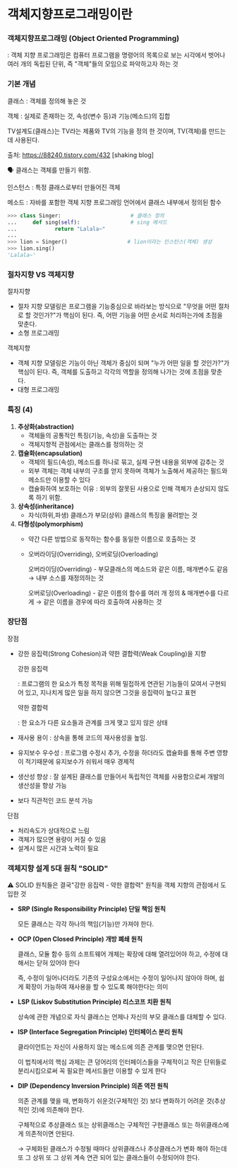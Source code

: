 # 객체지향프로그래밍이란

### 객체지향프로그래밍 (Object Oriented Programming)
: 객체 지향 프로그래밍은 컴퓨터 프로그램을 명령어의 목록으로 보는 시각에서 벗어나 여러 개의 독립된 단위, 즉 "객체"들의 모임으로 파악하고자 하는 것

### 기본 개념

클래스 : 객체를 정의해 놓은 것

객체 : 실제로 존재하는 것, 속성(변수 등)과 기능(메소드)의 집합

TV설계도(클래스)는 TV라는 제품와 TV의 기능을 정의 한 것이며, TV(객체)를 만드는데 사용된다.

출처: https://88240.tistory.com/432 [shaking blog]

🗣 클래스는 객체를 만들기 위함. 

인스턴스 : 특정 클래스로부터 만들어진 객체

메소드 : 자바를 포함한 객체 지향 프로그래밍 언어에서 클래스 내부에서 정의된 함수

```python
>>> class Singer:                      # 클래스 정의
...     def sing(self):                # sing 메서드
...            return "Lalala~"
...    
>>> lion = Singer()                   # lion이라는 인스턴스(객체) 생성
>>> lion.sing()                     
'Lalala~'
```

### 절차지향 VS 객체지향

절차지향

- 절차 지향 모델링은 프로그램을 기능중심으로 바라보는 방식으로 "무엇을 어떤 절차로 할 것인가?"가 핵심이 된다. 즉, 어떤 기능을 어떤 순서로 처리하는가에 초점을 맞춘다.
- 소형 프로그래밍

객체지향

- 객체 지향 모델링은 기능이 아닌 객체가 중심이 되며 "누가 어떤 일을 할 것인가?"가 핵심이 된다. 즉, 객체를 도출하고 각각의 역할을 정의해 나가는 것에 초점을 맞춘다.
- 대형 프로그래밍

### 특징 (4)

1. **추상화(abstraction)**
    - 객체들의 공통적인 특징(기능, 속성)을 도출하는 것
    - 객체지향적 관점에서는 클래스를 정의하는 것
2. **캡슐화(encapsulation)**
    - 객체의 필드(속성), 메소드를 하나로 묶고, 실제 구현 내용을 외부에 감추는 것
    - 외부 객체는 객체 내부의 구조를 얻지 못하며 객체가 노출해서 제공하는 필드와 메소드만 이용할 수 있다
    - 캡슐화하여 보호하는 이유 : 외부의 잘못된 사용으로 인해 객체가 손상되지 않도록 하기 위함.
3. **상속성(inheritance)**
    - 자식(하위,파생) 클래스가 부모(상위) 클래스의 특징을 물려받는 것
4. **다형성(polymorphism)**
    - 약간 다른 방법으로 동작하는 함수를 동일한 이름으로 호출하는 것
    - 오버라이딩(Overriding), 오버로딩(Overloading)

        오버라이딩(Overriding) - 부모클래스의 메소드와 같은 이름, 매개변수도 같음 → 내부 소스를 재정의하는 것

        오버로딩(Overloading) - 같은 이름의 함수를 여러 개 정의 &  매개변수를 다르게 → 같은 이름을 경우에 따라 호출하여 사용하는 것

### 장단점

장점

- 강한 응집력(Strong Cohesion)과 약한 결합력(Weak Coupling)을 지향

    강한 응집력 

    : 프로그램의 한 요소가 특정 목적을 위해 밀접하게 연관된 기능들이 모여서 구현되어 있고, 지나치게 많은 일을 하지 않으면 그것을 응집력이 높다고 표현

    약한 결합력 

    : 한 요소가 다른 요소들과 관계를 크게 맺고 있지 않은 상태

- 재사용 용이 : 상속을 통해 코드의 재사용성을 높임.
- 유지보수 우수성 : 프로그램 수정시 추가, 수정을 하더라도 캡슐화를 통해 주변 영향이 적기때문에 유지보수가 쉬워서 매우 경제적
- 생산성 향상 : 잘 설계된 클래스를 만들어서 독립적인 객체를 사용함으로써 개발의 생산성을 향상 가능
- 보다 직관적인 코드 분석 가능

단점 

- 처리속도가 상대적으로 느림
- 객체가 많으면 용량이 커질 수 있음
- 설계시 많은 시간과 노력이 필요

### 객체지향 설계 5대 원칙 "SOLID"

⚠️ SOLID 원칙들은 결국"강한 응집력 - 약한 결합력" 원칙을 객체 지향의 관점에서 도입한 것

- **SRP (Single Responsibility Principle) 단일 책임 원칙**

    모든 클래스는 각각 하나의 책임(기능)만 가져야 한다.

- **OCP (Open Closed Principle) 개방 폐쇄 원칙**

    클래스, 모듈 함수 등의 소프트웨어 개체는 확장에 대해 열려있어야 하고, 수정에 대해서는 닫혀 있어야 한다

    즉, 수정이 일어나더라도 기존의 구성요소에서는 수정이 일어나지 않아야 하며, 쉽게 확장이 가능하여 재사용을 할 수 있도록 해야한다는 의미

- **LSP (Liskov Substitution Principle) 리스코프 치환 원칙**

    상속에 관한 개념으로 자식 클래스는 언제나 자신의 부모 클래스를 대체할 수 있다.

- **ISP (Interface Segregation Principle) 인터페이스 분리 원칙**

    클라이언트는 자신이 사용하지 않는 메소드에 의존 관계를 맺으면 안된다.

    이 법칙에서의 핵심 과제는 큰 덩어리의 인터페이스들을 구체적이고 작은 단위들로 분리시킴으로써 꼭 필요한 메서드들만 이용할 수 있게 한다

- **DIP (Dependency Inversion Principle) 의존 역전 원칙**

    의존 관계를 맺을 때, 변화하기 쉬운것(구체적인 것) 보다 변화하기 어려운 것(추상적인 것)에 의존해야 한다. 

    구체적으로 추상클래스 또는 상위클래스는 구체적인 구현클래스 또는 하위클래스에게 의존적이면 안된다. 

    → 구체화된 클래스가 수정될 때마다 상위클래스나 추상클래스가 변화 해야 하는데 또 그 상위 또 그 상위 계속 연관 되어 있는 클래스들이 수정되어야 한다.